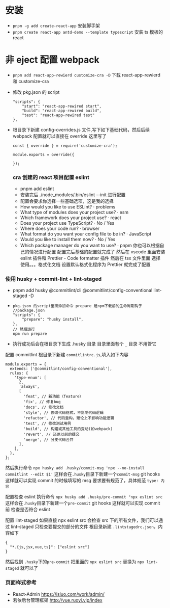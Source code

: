 # 安装

- `pnpm -g add create-react-app` 安装脚手架
- `pnpm create react-app antd-demo --template typescript` 安装 ts 模板的 react

# 非 eject 配置 webpack

- `pnpm add react-app-rewierd customize-cra -D` 下载 react-app-rewierd 和 customize-cra
- 修改 pkg.json 的 script
  ```
  "scripts": {
      "start": "react-app-rewired start",
      "build": "react-app-rewired build",
      "test": "react-app-rewired test"
  },
  ```
- 根目录下新建 config-overrides.js 文件,写下如下基础代码，然后后续 webpack 配置就可以直接在 override 这里写了

  ```
  const { override } = require('customize-cra');

  module.exports = override({

  });
  ```

  ### cra 创建的 react 项目配置 eslint

  - pnpm add eslint
  - 安装完后 ./node_modules/.bin/eslint --init 进行配置
  - 配置会要求你选择一些基础选项，这是我的选择
  - How would you like to use ESLint? · problems
  - What type of modules does your project use? · esm
  - Which framework does your project use? · react
  - Does your project use TypeScript? · No / Yes
  - Where does your code run? · browser
  - What format do you want your config file to be in? · JavaScript
  - Would you like to install them now? · No / Yes
  - Which package manager do you want to use? · pnpm
    你也可以根据自己的情况进行配置
    配置完后基础的配置就完成了
    然后在 vscode 里面安装 eslint 插件和 Prettier - Code formatter 插件
    然后在 tsx 文件里面 选择 使用。。。格式化文档 设置默认格式化程序为 Prettier
    就完成了配置

### 使用 husky + commit-lint + lint-staged

- pnpm add husky @commitlint/cli @commitlint/config-conventional lint-staged -D
- ```
  pkg.json 的script里面添加命令 prepare 是npm下载前的生命周期钩子
  //package.json
  "scripts": {
      "prepare": "husky install",
  },
  // 然后运行
  npm run prepare
  ```

* 执行成功后会在根目录下生成 .husky 目录 目录里面有个 `_` 目录 不用管它

配置 commitlint
根目录下新建 `commitlintrc.js`,填入如下内容

```
module.exports = {
  extends: ['@commitlint/config-conventional'],
  rules: {
    'type-enum': [
      2,
      'always',
      [
        'feat', // 新功能（feature）
        'fix', // 修复bug
        'docs', // 修改文档
        'style', // 修改代码格式，不影响代码逻辑
        'refactor', // 代码重构，理论上不影响功能逻辑
        'test', // 修改测试用例
        'build', // 构建或其他工具的变动(如webpack)
        'revert', // 还原以前的提交
        'merge', // 分支代码合并
      ],
    ],
  },
};
```

然后执行命令 `npx husky add .husky/commit-msg 'npx --no-install commitlint --edit $1'`
这样会在`.husky`目录下新建一个`commit-msg` git hooks
这样就可以实现 commit 的时候填写的 msg 要求要有规范了，具体规范 `type: 内容`

配置检查 eslint
执行命令 `npx husky add .husky/pre-commit "npx eslint src`
这样会在`.husky`目录下新建一个`pre-commit` git hooks
这样就可以实现 commit 前 检查是否符合 eslint

配置 lint-staged
如果直接 npx eslint src 会检查 src 下的所有文件，我们可以通过 lint-staged 只检查要提交的部分的文件
根目录新建 `.lintstagedrc.json`，内容如下

```
{
  "*.{js,jsx,vue,ts}": ["eslint src"]
}
```

然后找到 `.husky`下的`pre-commit` 把里面的 `npx eslint src` 替换为 `npx lint-staged`
就可以了

### 页面样式参考

- React-Admin https://isluo.com/work/admin/
- 若依后台管理框架 http://vue.ruoyi.vip/index
